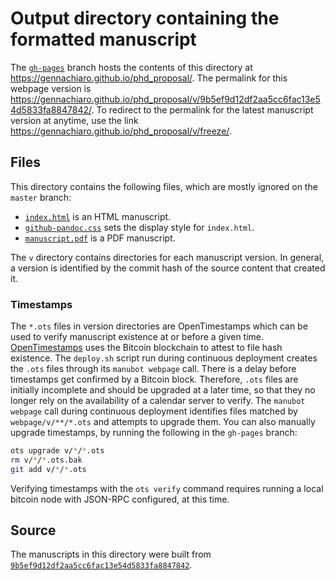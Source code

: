 # Output directory containing the formatted manuscript

The [`gh-pages`](https://github.com/gennachiaro/phd_proposal/tree/gh-pages) branch hosts the contents of this directory at https://gennachiaro.github.io/phd_proposal/.
The permalink for this webpage version is https://gennachiaro.github.io/phd_proposal/v/9b5ef9d12df2aa5cc6fac13e54d5833fa8847842/.
To redirect to the permalink for the latest manuscript version at anytime, use the link https://gennachiaro.github.io/phd_proposal/v/freeze/.

## Files

This directory contains the following files, which are mostly ignored on the `master` branch:

+ [`index.html`](index.html) is an HTML manuscript.
+ [`github-pandoc.css`](github-pandoc.css) sets the display style for `index.html`.
+ [`manuscript.pdf`](manuscript.pdf) is a PDF manuscript.

The `v` directory contains directories for each manuscript version.
In general, a version is identified by the commit hash of the source content that created it.

### Timestamps

The `*.ots` files in version directories are OpenTimestamps which can be used to verify manuscript existence at or before a given time.
[OpenTimestamps](https://opentimestamps.org/) uses the Bitcoin blockchain to attest to file hash existence.
The `deploy.sh` script run during continuous deployment creates the `.ots` files through its `manubot webpage` call.
There is a delay before timestamps get confirmed by a Bitcoin block.
Therefore, `.ots` files are initially incomplete and should be upgraded at a later time, so that they no longer rely on the availability of a calendar server to verify.
The `manubot webpage` call during continuous deployment identifies files matched by `webpage/v/**/*.ots` and attempts to upgrade them.
You can also manually upgrade timestamps, by running the following in the `gh-pages` branch:

```sh
ots upgrade v/*/*.ots
rm v/*/*.ots.bak
git add v/*/*.ots
```

Verifying timestamps with the `ots verify` command requires running a local bitcoin node with JSON-RPC configured, at this time.

## Source

The manuscripts in this directory were built from
[`9b5ef9d12df2aa5cc6fac13e54d5833fa8847842`](https://github.com/gennachiaro/phd_proposal/commit/9b5ef9d12df2aa5cc6fac13e54d5833fa8847842).
